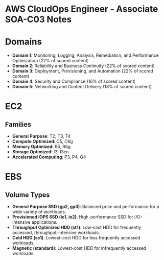 # AWS CloudOps Engineer - Associate SOA-C03 Notes
# Domains
- **Domain 1**: Monitoring, Logging, Analysis, Remediation, and Performance Optimization (22% of scored content)
- **Domain 2**: Reliability and Business Continuity (22% of scored content)
- **Domain 3**: Deployment, Provisioning, and Automation (22% of scored content)
- **Domain 4**: Security and Compliance (16% of scored content) 
- **Domain 5**: Networking and Content Delivery (18% of scored content)

# EC2
## Families
- **General Purpose**: T2, T3, T4
- **Compute Optimized**: C5, C6g
- **Memory Optimized**: R5, R6g
- **Storage Optimized**: I3, I3en
- **Accelerated Computing**: P3, P4, G4

# EBS
## Volume Types
- **General Purpose SSD (gp2, gp3)**: Balanced price and performance for a wide variety of workloads.
- **Provisioned IOPS SSD (io1, io2)**: High-performance SSD for I/O-intensive applications.
- **Throughput Optimized HDD (st1)**: Low-cost HDD for frequently accessed, throughput-intensive workloads.
- **Cold HDD (sc1)**: Lowest-cost HDD for less frequently accessed workloads.
- **Magnetic (standard)**: Lowest-cost HDD for infrequently accessed workloads.
